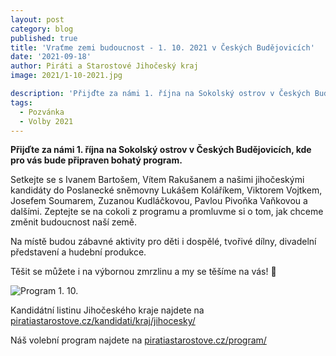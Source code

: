 ```yaml
---
layout: post
category: blog
published: true
title: 'Vraťme zemi budoucnost - 1. 10. 2021 v Českých Budějovicích'
date: '2021-09-18'
author: Piráti a Starostové Jihočeský kraj
image: 2021/1-10-2021.jpg

description: 'Přijďte za námi 1. října na Sokolský ostrov v Českých Budějovicích, kde pro vás bude připraven bohatý program.'
tags:
  - Pozvánka
  - Volby 2021
---
```

**Přijďte za námi 1. října na Sokolský ostrov v Českých Budějovicích, kde pro vás bude připraven bohatý program.**

Setkejte se s Ivanem Bartošem, Vítem Rakušanem a našimi jihočeskými kandidáty do Poslanecké sněmovny Lukášem Koláříkem, Viktorem Vojtkem, Josefem Soumarem, Zuzanou Kudláčkovou, Pavlou Pivoňka Vaňkovou a dalšími. Zeptejte se na cokoli z programu a promluvme si o tom, jak chceme změnit budoucnost naší země.

Na místě budou zábavné aktivity pro děti i dospělé, tvořivé dílny, divadelní představení a hudební produkce. 

Těšit se můžete i na výbornou zmrzlinu a my se těšíme na vás! 🖤

![Program 1. 10.](https://a.pirati.cz/jihocesky/img/2021/pirstan_cb_web2.jpg)

Kandidátní listinu Jihočeského kraje najdete na [piratiastarostove.cz/kandidati/kraj/jihocesky/](https://www.piratiastarostove.cz/kandidati/kraj/jihocesky/)

Náš volební program najdete na [piratiastarostove.cz/program/](https://www.piratiastarostove.cz/program/)
